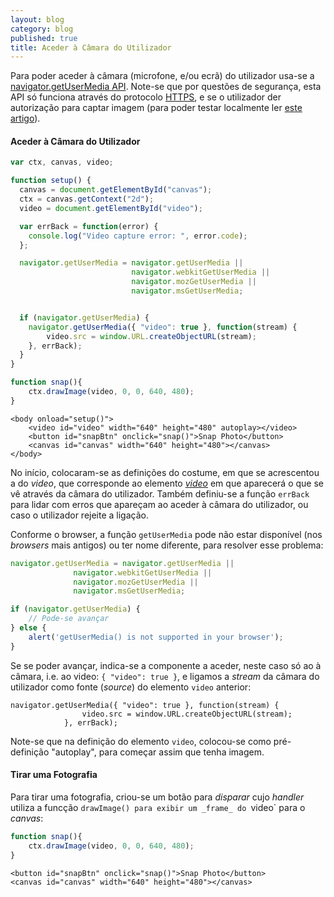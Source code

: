 ```yaml
---
layout: blog
category: blog
published: true
title: Aceder à Câmara do Utilizador
---
```

Para poder aceder à câmara (microfone, e/ou ecrã) do utilizador usa-se a [navigator.getUserMedia API](https://developer.mozilla.org/en-US/docs/Web/API/Navigator/getUserMedia).
Note-se que por questões de segurança, esta API só funciona através do protocolo [HTTPS](https://en.wikipedia.org/wiki/HTTPS), e se o utilizador der autorização para captar imagem (para poder testar localmente ler [este artigo](/simpleServer)).

#### Aceder à Câmara do Utilizador

```javascript
var ctx, canvas, video;

function setup() {
  canvas = document.getElementById("canvas");
  ctx = canvas.getContext("2d");
  video = document.getElementById("video");

  var errBack = function(error) {
    console.log("Video capture error: ", error.code); 
  };

  navigator.getUserMedia = navigator.getUserMedia ||
                           navigator.webkitGetUserMedia ||
                           navigator.mozGetUserMedia ||
                           navigator.msGetUserMedia;


  if (navigator.getUserMedia) {
    navigator.getUserMedia({ "video": true }, function(stream) {
    	video.src = window.URL.createObjectURL(stream);
    }, errBack);
  } 
}

function snap(){
	ctx.drawImage(video, 0, 0, 640, 480);
}
```

```markup
<body onload="setup()">
	<video id="video" width="640" height="480" autoplay></video>
	<button id="snapBtn" onclick="snap()">Snap Photo</button>
	<canvas id="canvas" width="640" height="480"></canvas>
</body>
```

No início, colocaram-se as definições do costume, em que se acrescentou a do _video_, que corresponde ao elemento [_video_](https://developer.mozilla.org/en/docs/Web/HTML/Element/video) em que aparecerá o que se vê através da câmara do utilizador. Também definiu-se a função `errBack` para lidar com erros que apareçam ao aceder à câmara do utilizador, ou caso o utilizador rejeite a ligação.

Conforme o browser, a função `getUserMedia` pode não estar disponível (nos _browsers_ mais antigos) ou ter nome diferente, para resolver esse problema:
```JavaScript
navigator.getUserMedia = navigator.getUserMedia ||
	          navigator.webkitGetUserMedia ||
	          navigator.mozGetUserMedia ||
	          navigator.msGetUserMedia;

if (navigator.getUserMedia) {
	// Pode-se avançar
} else {
	alert('getUserMedia() is not supported in your browser');
}
```

Se se poder avançar, indica-se a componente a aceder, neste caso só ao à câmara, i.e. ao video: `{ "video": true }`, e ligamos a _stream_ da câmara do utilizador como fonte (_source_) do elemento `video` anterior:

```
navigator.getUserMedia({ "video": true }, function(stream) {
				video.src = window.URL.createObjectURL(stream);
			}, errBack);
```

Note-se que na definição do elemento `video`, colocou-se como pré-definição "autoplay", para começar assim que tenha imagem.


#### Tirar uma Fotografia


Para tirar uma fotografia, criou-se um botão para _disparar_ cujo _handler_ utiliza a funcção `drawImage() para exibir um _frame_ do `video` para o _canvas_:

```javascript
function snap(){
	ctx.drawImage(video, 0, 0, 640, 480);
}
```

```markup
<button id="snapBtn" onclick="snap()">Snap Photo</button>
<canvas id="canvas" width="640" height="480"></canvas>
```

